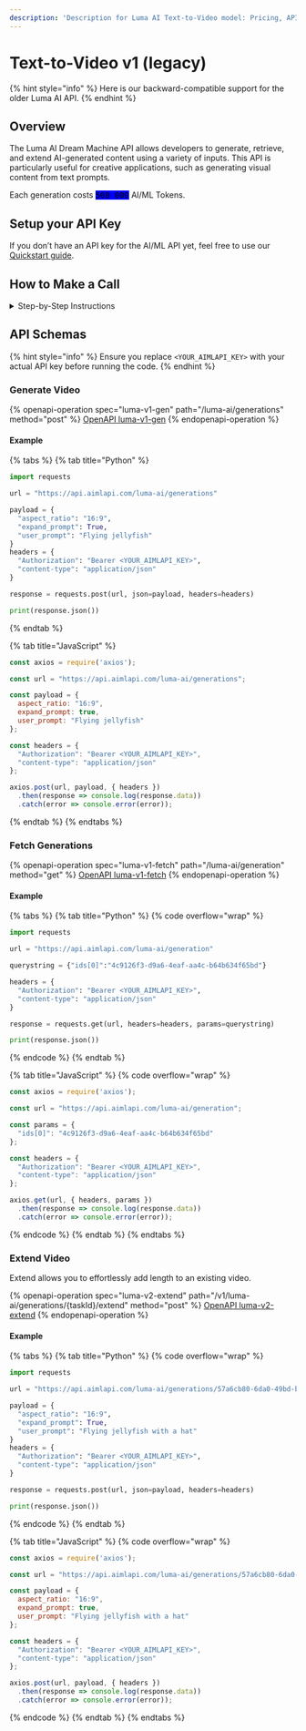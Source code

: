 ```yaml
---
description: 'Description for Luma AI Text-to-Video model: Pricing, API Reference, Examples.'
---
```


# Text-to-Video v1 (legacy)

{% hint style="info" %}
Here is our backward-compatible support for the older Luma AI API.
{% endhint %}

## Overview

The Luma AI Dream Machine API allows developers to generate, retrieve, and extend AI-generated content using a variety of inputs. This API is particularly useful for creative applications, such as generating visual content from text prompts.

Each generation costs <kbd><mark style="background-color:blue;">500 000<mark style="background-color:blue;"></kbd> AI/ML Tokens.

## Setup your API Key

If you don’t have an API key for the AI/ML API yet, feel free to use our [Quickstart guide](https://docs.aimlapi.com/quickstart/setting-up).

## How to Make a Call

<details>

<summary>Step-by-Step Instructions</summary>

Generating a video using this model involves making two sequential API calls:

* The first one is for creating and sending a video generation task to the server (returns a generation ID). This can be either a generation from a reference image/prompt or a video extension operation that adds length to an existing video.
* The second one is for requesting the generated or extended video from the server using the generation ID received from the first endpoint.

Below, you can find three corresponding API schemas and examples for all endpoint calls.

</details>

## API Schemas

{% hint style="info" %}
Ensure you replace `<YOUR_AIMLAPI_KEY>` with your actual API key before running the code.
{% endhint %}

### Generate Video

{% openapi-operation spec="luma-v1-gen" path="/luma-ai/generations" method="post" %}
[OpenAPI luma-v1-gen](https://api.aimlapi.com/docs-public-yaml)
{% endopenapi-operation %}

#### Example

{% tabs %}
{% tab title="Python" %}
```python
import requests

url = "https://api.aimlapi.com/luma-ai/generations"

payload = {
  "aspect_ratio": "16:9",
  "expand_prompt": True,
  "user_prompt": "Flying jellyfish"
}
headers = {
  "Authorization": "Bearer <YOUR_AIMLAPI_KEY>",
  "content-type": "application/json"
}

response = requests.post(url, json=payload, headers=headers)

print(response.json())

```
{% endtab %}

{% tab title="JavaScript" %}
```javascript
const axios = require('axios');

const url = "https://api.aimlapi.com/luma-ai/generations";

const payload = {
  aspect_ratio: "16:9",
  expand_prompt: true,
  user_prompt: "Flying jellyfish"
};

const headers = {
  "Authorization": "Bearer <YOUR_AIMLAPI_KEY>",
  "content-type": "application/json"
};

axios.post(url, payload, { headers })
  .then(response => console.log(response.data))
  .catch(error => console.error(error));

```
{% endtab %}
{% endtabs %}

### Fetch Generations

{% openapi-operation spec="luma-v1-fetch" path="/luma-ai/generation" method="get" %}
[OpenAPI luma-v1-fetch](https://api.aimlapi.com/docs-public-yaml)
{% endopenapi-operation %}

#### Example

{% tabs %}
{% tab title="Python" %}
{% code overflow="wrap" %}
```python
import requests

url = "https://api.aimlapi.com/luma-ai/generation"

querystring = {"ids[0]":"4c9126f3-d9a6-4eaf-aa4c-b64b634f65bd"}

headers = {
  "Authorization": "Bearer <YOUR_AIMLAPI_KEY>",
  "content-type": "application/json"
}

response = requests.get(url, headers=headers, params=querystring)

print(response.json())

```
{% endcode %}
{% endtab %}

{% tab title="JavaScript" %}
{% code overflow="wrap" %}
```javascript
const axios = require('axios');

const url = "https://api.aimlapi.com/luma-ai/generation";

const params = {
  "ids[0]": "4c9126f3-d9a6-4eaf-aa4c-b64b634f65bd"
};

const headers = {
  "Authorization": "Bearer <YOUR_AIMLAPI_KEY>",
  "content-type": "application/json"
};

axios.get(url, { headers, params })
  .then(response => console.log(response.data))
  .catch(error => console.error(error));

```
{% endcode %}
{% endtab %}
{% endtabs %}

### Extend Video

Extend allows you to effortlessly add length to an existing video.

{% openapi-operation spec="luma-v2-extend" path="/v1/luma-ai/generations/{taskId}/extend" method="post" %}
[OpenAPI luma-v2-extend](https://api.aimlapi.com/docs-public-yaml)
{% endopenapi-operation %}

#### Example

{% tabs %}
{% tab title="Python" %}
{% code overflow="wrap" %}
```python
import requests

url = "https://api.aimlapi.com/luma-ai/generations/57a6cb80-6da0-49bd-b29a-3f089b9e55e4/extend"

payload = {
  "aspect_ratio": "16:9",
  "expand_prompt": True,
  "user_prompt": "Flying jellyfish with a hat"
}
headers = {
  "Authorization": "Bearer <YOUR_AIMLAPI_KEY>",
  "content-type": "application/json"
}

response = requests.post(url, json=payload, headers=headers)

print(response.json())

```
{% endcode %}
{% endtab %}

{% tab title="JavaScript" %}
{% code overflow="wrap" %}
```javascript
const axios = require('axios');

const url = "https://api.aimlapi.com/luma-ai/generations/57a6cb80-6da0-49bd-b29a-3f089b9e55e4/extend";

const payload = {
  aspect_ratio: "16:9",
  expand_prompt: true,
  user_prompt: "Flying jellyfish with a hat"
};

const headers = {
  "Authorization": "Bearer <YOUR_AIMLAPI_KEY>",
  "content-type": "application/json"
};

axios.post(url, payload, { headers })
  .then(response => console.log(response.data))
  .catch(error => console.error(error));

```
{% endcode %}
{% endtab %}
{% endtabs %}
